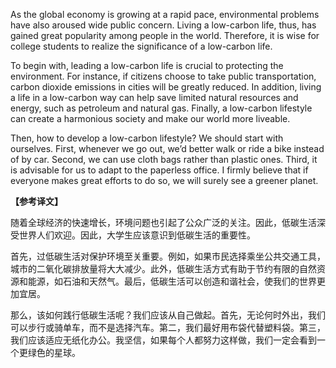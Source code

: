 As the global economy is growing at a rapid pace, environmental problems have also aroused wide public concern. Living a low-carbon life, thus, has gained great popularity among people in the world. Therefore, it is wise for college students to realize the significance of a low-carbon life.  

To begin with, leading a low-carbon life is crucial to protecting the environment. For instance, if citizens choose to take public transportation, carbon dioxide emissions in cities will be greatly reduced.
In addition, living a life in a low-carbon way can help save limited natural resources and energy, such as petroleum and natural gas. 
Finally, a low-carbon lifestyle can create a harmonious society and make our world more liveable.

Then, how to develop a low-carbon lifestyle? We should start with ourselves. 
First, whenever we go out, we’d better walk or ride a bike instead of by car.
Second, we can use cloth bags rather than plastic ones. 
Third, it is advisable for us to adapt to the paperless office. 
I firmly believe that if everyone makes great efforts to do so, we will surely see a greener planet. 

**【参考译文】**

随着全球经济的快速增长，环境问题也引起了公众广泛的关注。因此，低碳生活深受世界人们欢迎。因此，大学生应该意识到低碳生活的重要性。

首先，过低碳生活对保护环境至关重要。例如，如果市民选择乘坐公共交通工具，城市的二氧化碳排放量将大大减少。此外，低碳生活方式有助于节约有限的自然资源和能源，如石油和天然气。最后，低碳生活可以创造和谐社会，使我们的世界更加宜居。

那么，该如何践行低碳生活呢？我们应该从自己做起。首先，无论何时外出，我们可以步行或骑单车，而不是选择汽车。第二，我们最好用布袋代替塑料袋。第三，我们应该适应无纸化办公。我坚信，如果每个人都努力这样做，我们一定会看到一个更绿色的星球。